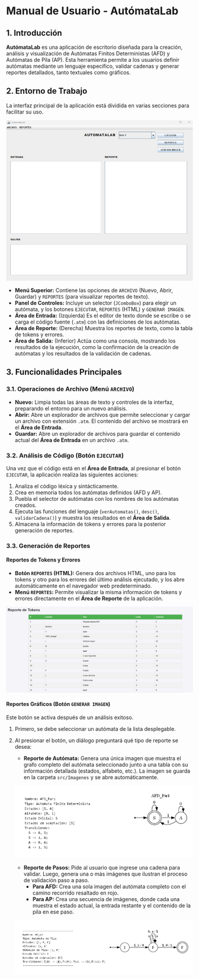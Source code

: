 # Manual de Usuario - AutómataLab

## 1. Introducción

**AutómataLab** es una aplicación de escritorio diseñada para la creación, análisis y visualización de Autómatas Finitos Deterministas (AFD) y Autómatas de Pila (AP). Esta herramienta permite a los usuarios definir autómatas mediante un lenguaje específico, validar cadenas y generar reportes detallados, tanto textuales como gráficos.

## 2. Entorno de Trabajo

La interfaz principal de la aplicación está dividida en varias secciones para facilitar su uso.

![Captura de la pantalla principal de AutómataLab](./Im/i1.png)

- **Menú Superior:** Contiene las opciones de `ARCHIVO` (Nuevo, Abrir, Guardar) y `REPORTES` (para visualizar reportes de texto).
- **Panel de Controles:** Incluye un selector (`JComboBox`) para elegir un autómata, y los botones `EJECUTAR`, `REPORTES` (HTML) y `GENERAR IMAGEN`.
- **Área de Entrada:** (Izquierda) Es el editor de texto donde se escribe o se carga el código fuente (`.atm`) con las definiciones de los autómatas.
- **Área de Reporte:** (Derecha) Muestra los reportes de texto, como la tabla de tokens y errores.
- **Área de Salida:** (Inferior) Actúa como una consola, mostrando los resultados de la ejecución, como la confirmación de la creación de autómatas y los resultados de la validación de cadenas.

## 3. Funcionalidades Principales

### 3.1. Operaciones de Archivo (Menú `ARCHIVO`)

- **Nuevo:** Limpia todas las áreas de texto y controles de la interfaz, preparando el entorno para un nuevo análisis.
- **Abrir:** Abre un explorador de archivos que permite seleccionar y cargar un archivo con extensión `.atm`. El contenido del archivo se mostrará en el **Área de Entrada**.
- **Guardar:** Abre un explorador de archivos para guardar el contenido actual del **Área de Entrada** en un archivo `.atm`.

### 3.2. Análisis de Código (Botón `EJECUTAR`)

Una vez que el código está en el **Área de Entrada**, al presionar el botón `EJECUTAR`, la aplicación realiza las siguientes acciones:
1.  Analiza el código léxica y sintácticamente.
2.  Crea en memoria todos los autómatas definidos (AFD y AP).
3.  Puebla el selector de autómatas con los nombres de los autómatas creados.
4.  Ejecuta las funciones del lenguaje (`verAutomatas()`, `desc()`, `validarCadena()`) y muestra los resultados en el **Área de Salida**.
5.  Almacena la información de tokens y errores para la posterior generación de reportes.

### 3.3. Generación de Reportes

#### Reportes de Tokens y Errores
- **Botón `REPORTES` (HTML):** Genera dos archivos HTML, uno para los tokens y otro para los errores del último análisis ejecutado, y los abre automáticamente en el navegador web predeterminado.
- **Menú `REPORTES`:** Permite visualizar la misma información de tokens y errores directamente en el **Área de Reporte** de la aplicación.

![Captura de la pantalla principal de AutómataLab](./Im/i2.png)

#### Reportes Gráficos (Botón `GENERAR IMAGEN`)
Este botón se activa después de un análisis exitoso.
1.  Primero, se debe seleccionar un autómata de la lista desplegable.
2.  Al presionar el botón, un diálogo preguntará qué tipo de reporte se desea:
    - **Reporte de Autómata:** Genera una única imagen que muestra el grafo completo del autómata seleccionado junto a una tabla con su información detallada (estados, alfabeto, etc.). La imagen se guarda en la carpeta `src/Imagenes` y se abre automáticamente.
    
    ![Captura de la pantalla principal de AutómataLab](./Im/i3.png)
    
    - **Reporte de Pasos:** Pide al usuario que ingrese una cadena para validar. Luego, genera una o más imágenes que ilustran el proceso de validación paso a paso.
        - **Para AFD:** Crea una sola imagen del autómata completo con el camino recorrido resaltado en rojo.
        - **Para AP:** Crea una secuencia de imágenes, donde cada una muestra el estado actual, la entrada restante y el contenido de la pila en ese paso.
    
    ![Captura de la pantalla principal de AutómataLab](./Im/i4.png)